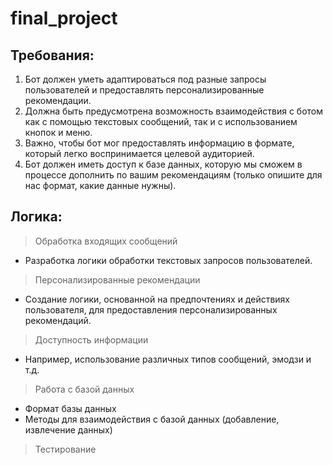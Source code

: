 # final_project

## Требования:
1. Бот должен уметь адаптироваться под разные запросы пользователей и предоставлять персонализированные рекомендации.
2. Должна быть предусмотрена возможность взаимодействия с ботом как с помощью текстовых сообщений, так и с использованием кнопок и меню.
3. Важно, чтобы бот мог предоставлять информацию в формате, который легко воспринимается целевой аудиторией.
4. Бот должен иметь доступ к базе данных, которую мы сможем в процессе дополнить по вашим рекомендациям (только опишите для нас формат, какие данные нужны).

## Логика:
> Обработка входящих сообщений
- Разработка логики обработки текстовых запросов пользователей. 
> Персонализированные рекомендации
- Создание логики, основанной на предпочтениях и действиях пользователя, для предоставления персонализированных рекомендаций.
> Доступность информации
- Например, использование различных типов сообщений, эмодзи и т.д.
> Работа с базой данных
- Формат базы данных
- Методы для взаимодействия с базой данных (добавление, извлечение данных)
> Тестирование
